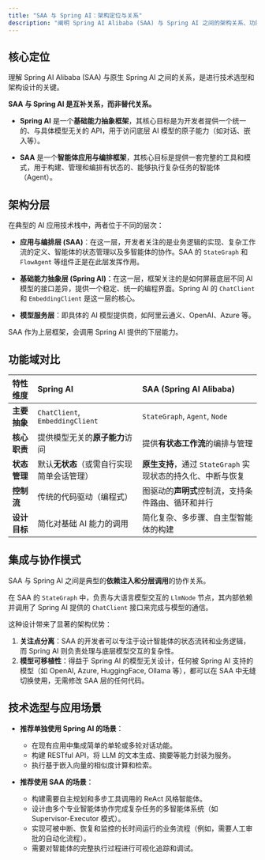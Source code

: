 ```yaml
---
title: "SAA 与 Spring AI：架构定位与关系"
description: "阐明 Spring AI Alibaba (SAA) 与 Spring AI 之间的架构关系、功能区别与协作模式。"
---
```


## 核心定位

理解 Spring AI Alibaba (SAA) 与原生 Spring AI 之间的关系，是进行技术选型和架构设计的关键。

**SAA 与 Spring AI 是互补关系，而非替代关系。**

-   **Spring AI** 是一个**基础能力抽象框架**，其核心目标是为开发者提供一个统一的、与具体模型无关的 API，用于访问底层 AI 模型的原子能力（如对话、嵌入等）。

-   **SAA** 是一个**智能体应用与编排框架**，其核心目标是提供一套完整的工具和模式，用于构建、管理和编排有状态的、能够执行复杂任务的智能体（Agent）。

## 架构分层

在典型的 AI 应用技术栈中，两者位于不同的层次：

-   **应用与编排层 (SAA)**：在这一层，开发者关注的是业务逻辑的实现、复杂工作流的定义、智能体的状态管理以及多智能体的协作。SAA 的 `StateGraph` 和 `FlowAgent` 等组件正是在此层发挥作用。

-   **基础能力抽象层 (Spring AI)**：在这一层，框架关注的是如何屏蔽底层不同 AI 模型的接口差异，提供一个稳定、统一的编程界面。Spring AI 的 `ChatClient` 和 `EmbeddingClient` 是这一层的核心。

-   **模型服务层**：即具体的 AI 模型提供商，如阿里云通义、OpenAI、Azure 等。

SAA 作为上层框架，会调用 Spring AI 提供的下层能力。

## 功能域对比

| 特性维度 | Spring AI | SAA (Spring AI Alibaba) |
| :--- | :--- | :--- |
| **主要抽象** | `ChatClient`, `EmbeddingClient` | `StateGraph`, `Agent`, `Node` |
| **核心职责** | 提供模型无关的**原子能力**访问 | 提供**有状态工作流**的编排与管理 |
| **状态管理** | 默认**无状态**（或需自行实现简单会话管理） | **原生支持**，通过 `StateGraph` 实现状态的持久化、中断与恢复 |
| **控制流** | 传统的代码驱动（编程式） | 图驱动的**声明式**控制流，支持条件路由、循环和并行 |
| **设计目标** | 简化对基础 AI 能力的调用 | 简化复杂、多步骤、自主型智能体的构建 |

## 集成与协作模式

SAA 与 Spring AI 之间是典型的**依赖注入和分层调用**的协作关系。

在 SAA 的 `StateGraph` 中，负责与大语言模型交互的 `LlmNode` 节点，其内部依赖并调用了 Spring AI 提供的 `ChatClient` 接口来完成与模型的通信。

这种设计带来了显著的架构优势：

1.  **关注点分离**：SAA 的开发者可以专注于设计智能体的状态流转和业务逻辑，而 Spring AI 则负责处理与底层模型交互的复杂性。
2.  **模型可移植性**：得益于 Spring AI 的模型无关设计，任何被 Spring AI 支持的模型（如 OpenAI, Azure, HuggingFace, Ollama 等），都可以在 SAA 中无缝切换使用，无需修改 SAA 层的任何代码。

## 技术选型与应用场景

-   **推荐单独使用 Spring AI 的场景**：
    -   在现有应用中集成简单的单轮或多轮对话功能。
    -   构建 RESTful API，将 LLM 的文本生成、摘要等能力封装为服务。
    -   执行基于嵌入向量的相似度计算和检索。

-   **推荐使用 SAA 的场景**：
    -   构建需要自主规划和多步工具调用的 ReAct 风格智能体。
    -   设计由多个专业智能体协作完成复杂任务的多智能体系统（如 Supervisor-Executor 模式）。
    -   实现可被中断、恢复和监控的长时间运行的业务流程（例如，需要人工审批的自动化流程）。
    -   需要对智能体的完整执行过程进行可视化追踪和调试。
